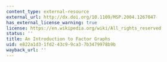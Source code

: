 ```yaml
---
content_type: external-resource
external_url: http://dx.doi.org/10.1109/MSP.2004.1267047
has_external_license_warning: true
license: https://en.wikipedia.org/wiki/All_rights_reserved
status: ''
title: An Introduction to Factor Graphs
uid: e822a1d3-1fd2-43c9-9ca3-7b3479978b9b
wayback_url: ''
---
```

